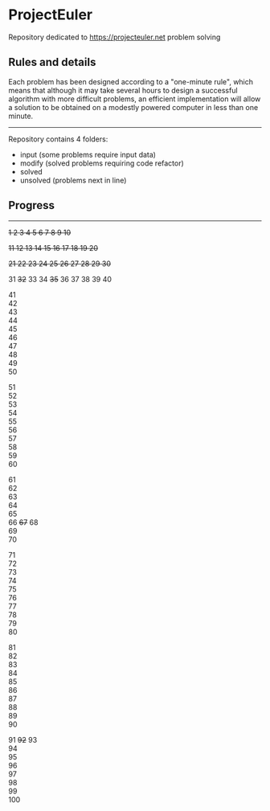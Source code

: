 # ProjectEuler
Repository dedicated to https://projecteuler.net problem solving
## Rules and details
Each problem has been designed according to a "one-minute rule", which means that although it may take several hours to design a successful algorithm with more difficult problems, an efficient implementation will allow a solution to be obtained on a modestly powered computer in less than one minute.
___
Repository contains 4 folders:
- input (some problems require input data)
- modify (solved problems requiring code refactor)
- solved 
- unsolved (problems next in line)

## Progress
___
~~1 2 3 4 5 6 7 8 9 10~~

~~11 12 13 14 15 16 17 18 19 20~~

~~21 22 23 24 25 26 27 28 29 30~~

31 ~~32~~ 33 34 ~~35~~ 36 37 38 39 40

41	
  42	
  43	
  44	
  45	
  46	
  47	
  48	
  49	
  50
  
51	
  52	
  53	
  54	
  55	
  56	
  57	
  58	
  59	
  60
  
61	
  62	
  63	
  64	
  65	
  66 ~~67~~ 68	
  69	
  70
  
71	
  72	
  73	
  74	
  75	
  76	
  77	
  78	
  79	
  80
  
81	
  82	
  83	
  84	
  85	
  86	
  87	
  88	
  89	
  90
  
91 ~~92~~ 93	
  94	
  95	
  96	
  97	
  98	
  99	
  100